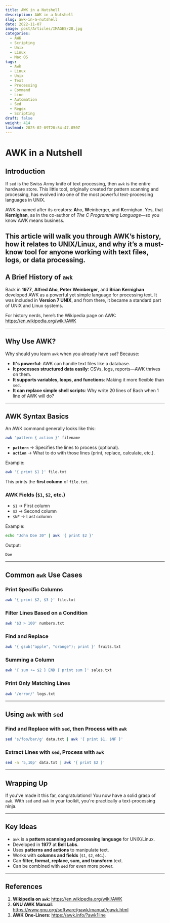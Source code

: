```yaml
---
title: AWK in a Nutshell
description: AWK in a Nutshell
slug: awk-in-a-nutshell
date: 2022-11-07
image: post/Articles/IMAGES/28.jpg
categories:
  - AWK
  - Scripting
  - Unix
  - Linux
  - Mac OS
tags:
  - Awk
  - Linux
  - Unix
  - Text
  - Processing
  - Command
  - Line
  - Automation
  - Sed
  - Regex
  - Scripting
draft: false
weight: 414
lastmod: 2025-02-09T20:54:47.050Z
---
```

# AWK in a Nutshell

## Introduction

If `sed` is the Swiss Army knife of text processing, then `awk` is the entire hardware store. This little tool, originally created for pattern scanning and processing, has evolved into one of the most powerful text-processing languages in UNIX.

AWK is named after its creators: **A**ho, **W**einberger, and **K**ernighan. Yes, that **Kernighan**, as in the co-author of *The C Programming Language*—so you know AWK means business.

## This article will walk you through AWK’s history, how it relates to UNIX/Linux, and why it’s a must-know tool for anyone working with text files, logs, or data processing.

## A Brief History of `awk`

Back in **1977**, **Alfred Aho**, **Peter Weinberger**, and **Brian Kernighan** developed AWK as a powerful yet simple language for processing text. It was included in **Version 7 UNIX**, and from there, it became a standard part of UNIX and Linux systems.

For history nerds, here’s the Wikipedia page on AWK:\
<https://en.wikipedia.org/wiki/AWK>

***

## Why Use AWK?

Why should you learn `awk` when you already have `sed`? Because:

* **It's powerful**: AWK can handle text files like a database.
* **It processes structured data easily**: CSVs, logs, reports—AWK thrives on them.
* **It supports variables, loops, and functions**: Making it more flexible than `sed`.
* **It can replace simple shell scripts**: Why write 20 lines of Bash when 1 line of AWK will do?

***

## AWK Syntax Basics

An AWK command generally looks like this:

```sh
awk 'pattern { action }' filename
```

* **`pattern`** → Specifies the lines to process (optional).
* **`action`** → What to do with those lines (print, replace, calculate, etc.).

Example:

```sh
awk '{ print $1 }' file.txt
```

This prints the **first column** of `file.txt`.

### AWK Fields (`$1`, `$2`, etc.)

* `$1` → First column
* `$2` → Second column
* `$NF` → Last column

Example:

```sh
echo "John Doe 30" | awk '{ print $2 }'
```

Output:

```
Doe
```

***

## Common `awk` Use Cases

### Print Specific Columns

```sh
awk '{ print $2, $3 }' file.txt
```

### Filter Lines Based on a Condition

```sh
awk '$3 > 100' numbers.txt
```

### Find and Replace

```sh
awk '{ gsub("apple", "orange"); print }' fruits.txt
```

### Summing a Column

```sh
awk '{ sum += $2 } END { print sum }' sales.txt
```

### Print Only Matching Lines

```sh
awk '/error/' logs.txt
```

***

## Using `awk` with `sed`

### Find and Replace with `sed`, then Process with `awk`

```sh
sed 's/foo/bar/g' data.txt | awk '{ print $1, $NF }'
```

### Extract Lines with `sed`, Process with `awk`

```sh
sed -n '5,10p' data.txt | awk '{ print $2 }'
```

***

## Wrapping Up

If you've made it this far, congratulations! You now have a solid grasp of `awk`. With `sed` and `awk` in your toolkit, you're practically a text-processing ninja.

***

## Key Ideas

* `awk` is a **pattern scanning and processing language** for UNIX/Linux.
* Developed in **1977** at **Bell Labs**.
* Uses **patterns and actions** to manipulate text.
* Works with **columns and fields** (`$1`, `$2`, etc.).
* Can **filter, format, replace, sum, and transform** text.
* Can be combined with **`sed`** for even more power.

***

## References

1. **Wikipedia on `awk`**: <https://en.wikipedia.org/wiki/AWK>
2. **GNU AWK Manual**: <https://www.gnu.org/software/gawk/manual/gawk.html>
3. **AWK One-Liners**: <https://awk.info/?awk1line>
